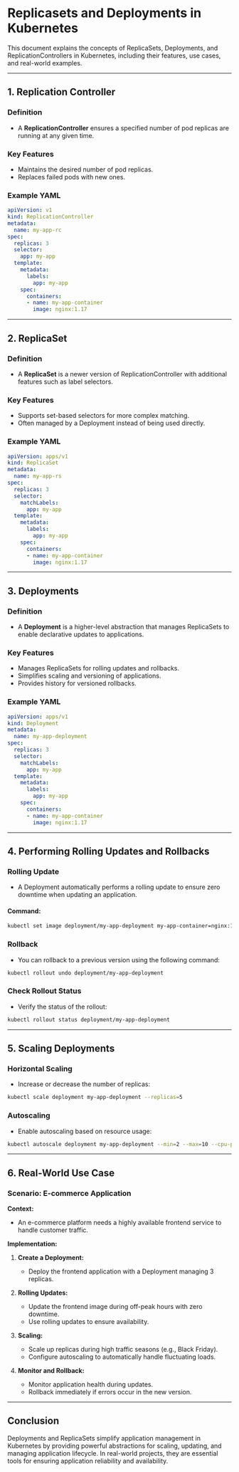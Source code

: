 # Replicasets and Deployments in Kubernetes

This document explains the concepts of ReplicaSets, Deployments, and ReplicationControllers in Kubernetes, including their features, use cases, and real-world examples.

---

## 1. Replication Controller

### Definition
- A **ReplicationController** ensures a specified number of pod replicas are running at any given time.

### Key Features
- Maintains the desired number of pod replicas.
- Replaces failed pods with new ones.

### Example YAML
```yaml
apiVersion: v1
kind: ReplicationController
metadata:
  name: my-app-rc
spec:
  replicas: 3
  selector:
    app: my-app
  template:
    metadata:
      labels:
        app: my-app
    spec:
      containers:
      - name: my-app-container
        image: nginx:1.17
```

---

## 2. ReplicaSet

### Definition
- A **ReplicaSet** is a newer version of ReplicationController with additional features such as label selectors.

### Key Features
- Supports set-based selectors for more complex matching.
- Often managed by a Deployment instead of being used directly.

### Example YAML
```yaml
apiVersion: apps/v1
kind: ReplicaSet
metadata:
  name: my-app-rs
spec:
  replicas: 3
  selector:
    matchLabels:
      app: my-app
  template:
    metadata:
      labels:
        app: my-app
    spec:
      containers:
      - name: my-app-container
        image: nginx:1.17
```

---

## 3. Deployments

### Definition
- A **Deployment** is a higher-level abstraction that manages ReplicaSets to enable declarative updates to applications.

### Key Features
- Manages ReplicaSets for rolling updates and rollbacks.
- Simplifies scaling and versioning of applications.
- Provides history for versioned rollbacks.

### Example YAML
```yaml
apiVersion: apps/v1
kind: Deployment
metadata:
  name: my-app-deployment
spec:
  replicas: 3
  selector:
    matchLabels:
      app: my-app
  template:
    metadata:
      labels:
        app: my-app
    spec:
      containers:
      - name: my-app-container
        image: nginx:1.17
```

---

## 4. Performing Rolling Updates and Rollbacks

### Rolling Update
- A Deployment automatically performs a rolling update to ensure zero downtime when updating an application.

#### Command:
```bash
kubectl set image deployment/my-app-deployment my-app-container=nginx:1.18
```

### Rollback
- You can rollback to a previous version using the following command:
```bash
kubectl rollout undo deployment/my-app-deployment
```

### Check Rollout Status
- Verify the status of the rollout:
```bash
kubectl rollout status deployment/my-app-deployment
```

---

## 5. Scaling Deployments

### Horizontal Scaling
- Increase or decrease the number of replicas:
```bash
kubectl scale deployment my-app-deployment --replicas=5
```

### Autoscaling
- Enable autoscaling based on resource usage:
```bash
kubectl autoscale deployment my-app-deployment --min=2 --max=10 --cpu-percent=80
```

---

## 6. Real-World Use Case

### Scenario: E-commerce Application
**Context:**
- An e-commerce platform needs a highly available frontend service to handle customer traffic.

**Implementation:**
1. **Create a Deployment:**
   - Deploy the frontend application with a Deployment managing 3 replicas.

2. **Rolling Updates:**
   - Update the frontend image during off-peak hours with zero downtime.
   - Use rolling updates to ensure availability.

3. **Scaling:**
   - Scale up replicas during high traffic seasons (e.g., Black Friday).
   - Configure autoscaling to automatically handle fluctuating loads.

4. **Monitor and Rollback:**
   - Monitor application health during updates.
   - Rollback immediately if errors occur in the new version.

---

## Conclusion
Deployments and ReplicaSets simplify application management in Kubernetes by providing powerful abstractions for scaling, updating, and managing application lifecycle. In real-world projects, they are essential tools for ensuring application reliability and availability.
